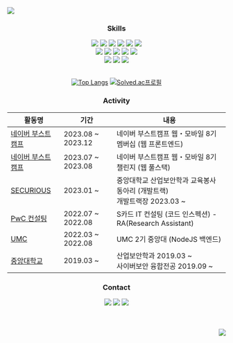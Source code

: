 <img src="https://capsule-render.vercel.app/api?type=waving&color=99CCFF&height=200&section=header&text=HBSPS&fontColor=FFFFFF&fontAlignY=35&fontSize=50&animation=twinkling"/>

<h3 align="center">Skills</h3>
<div align="center">
<img src="https://img.shields.io/badge/HTML-E34F26?style=flat-square&logo=HTML5&logoColor=white"/>
<img src="https://img.shields.io/badge/CSS-1572B6?style=flat-square&logo=CSS3&logoColor=white"/>
<img src="https://img.shields.io/badge/JavaScript-F7DF1E?style=flat-square&logo=JavaScript&logoColor=white"/>
<img src="https://img.shields.io/badge/TypeScript-3178C6?style=flat-square&logo=TypeScript&logoColor=white"/>
<img src="https://img.shields.io/badge/Python-3776AB?style=flat-square&logo=Python&logoColor=white"/>
<img src="https://img.shields.io/badge/JAVA-b07219?style=flat-square&logo=JAVA&logoColor=white"/>
<br>
<img src="https://img.shields.io/badge/Node.js-339933?style=flat-square&logo=Node.js&logoColor=white">
<img src="https://img.shields.io/badge/Express-000000?style=flat-square&logo=Express&logoColor=white">
<img src="https://img.shields.io/badge/NestJS-E0234E?style=flat-square&logo=NestJS&logoColor=white"/>
<img src="https://img.shields.io/badge/React-61DAFB?style=flat-square&logo=React&logoColor=white"/>
<img src="https://img.shields.io/badge/Next.js-000000?style=flat-square&logo=Next.js&logoColor=white"/>
<br>
<img src="https://img.shields.io/badge/Amazon AWS-232F3E?style=flat-square&logo=Amazon AWS&logoColor=white">
<img src="https://img.shields.io/badge/Vercel-000000?style=flat-square&logo=Vercel&logoColor=white">
<img src="https://img.shields.io/badge/MySQL-4479A1?style=flat-square&logo=MySQL&logoColor=white">
<br>
<br>

[![Top Langs](https://github-readme-stats.vercel.app/api/top-langs/?username=HBSPS&layout=compact)](https://github.com/HBSPS/github-readme-stats) [![Solved.ac프로필](http://mazassumnida.wtf/api/v2/generate_badge?boj=seo9310)](https://solved.ac/seo9310)

<h3>Activity</h3>

|<center>활동명</center>|<center>기간</center>|<center>내용</center>|
|---|---|---|
|[네이버 부스트캠프](https://boostcamp.connect.or.kr/)|2023.08 ~ 2023.12|네이버 부스트캠프 웹・모바일 8기 멤버십 (웹 프론트엔드)|
|[네이버 부스트캠프](https://boostcamp.connect.or.kr/)|2023.07 ~ 2023.08|네이버 부스트캠프 웹・모바일 8기 챌린지 (웹 풀스택)|
|[SECURIOUS](https://www.instagram.com/cau_securious/)|2023.01 ~|중앙대학교 산업보안학과 교육봉사 동아리 (개발트랙)<br>개발트랙장 2023.03 ~|
|[PwC 컨설팅](https://www.pwcconsulting.co.kr/ko/)|2022.07 ~ 2022.08|S카드 IT 컨설팅 (코드 인스펙션) - RA(Research Assistant)|
|[UMC](https://www.makeus.in/umc)|2022.03 ~ 2022.08|UMC 2기 중앙대 (NodeJS 백엔드)|
|[중앙대학교](https://www.cau.ac.kr/index.do)|2019.03 ~|산업보안학과 2019.03 ~<br>사이버보안 융합전공 2019.09 ~|

<h3 align="center">Contact</h3>

<div align="center">
<a href="mailto:wiyeong79@gmail.com"><img src="https://img.shields.io/badge/Gmail-EA4335?style=flat-square&logo=Gmail&logoColor=white"></a>
<a href="https://www.instagram.com/we__r_young/"><img src="https://img.shields.io/badge/Instagram-E4405F?style=flat-square&logo=Instagram&logoColor=white"></a>
<a href="https://29223.tistory.com/"><img src="https://img.shields.io/badge/Blog-09B3AF?style=flat-square&logo=storyblok&logoColor=white"></a>
</div>

<br>
<br>
<br>

<div align="right">
<a href="https://github.com/HBSPS"><img src="https://hits.seeyoufarm.com/api/count/incr/badge.svg?url=https%3A%2F%2Fgithub.com%2FHBSPS&count_bg=%23000000&title_bg=%23000000&icon=github.svg&icon_color=%23FFFFFF&title=GitHub&edge_flat=false"/></a>
<div>
